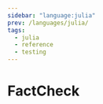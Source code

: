 ```yaml
---
sidebar: "language:julia"
prev: /languages/julia/
tags:
  - julia
  - reference
  - testing
---
```


# FactCheck

<!--
TODO: Finish this reference
TODO: Add tutorial and link to it
TODO: Add any recipes and link to them
-->

